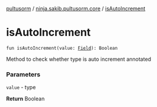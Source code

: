 [pultusorm](../index.md) / [ninja.sakib.pultusorm.core](index.md) / [isAutoIncrement](.)

# isAutoIncrement

`fun isAutoIncrement(value: `[`Field`](http://docs.oracle.com/javase/6/docs/api/java/lang/reflect/Field.html)`): Boolean`

Method to check whether type is auto increment annotated

### Parameters

`value` - type

**Return**
Boolean

